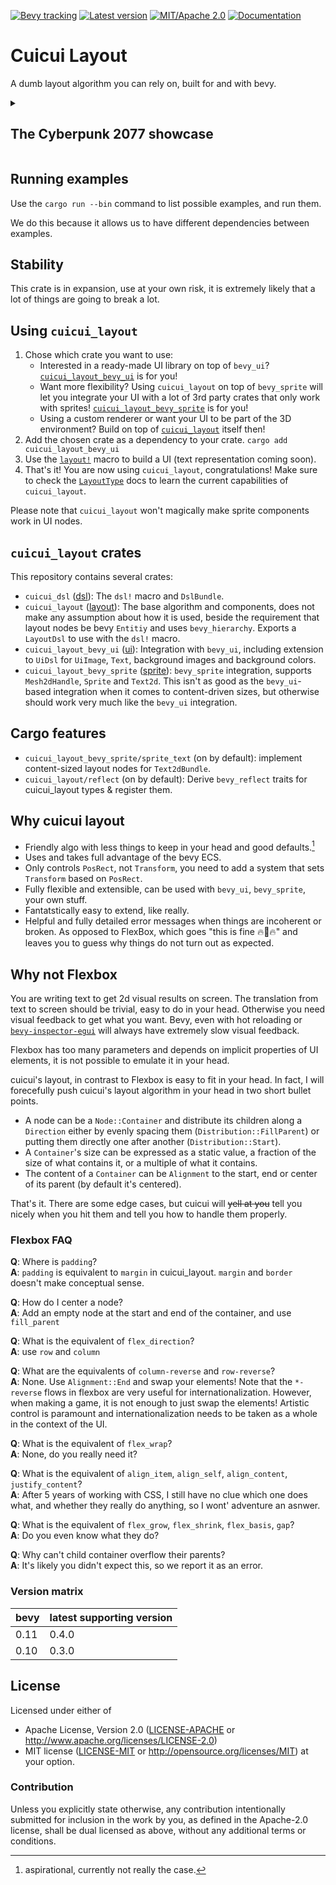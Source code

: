 [![Bevy tracking](https://img.shields.io/badge/Bevy%20tracking-released%20version-lightblue)](https://github.com/bevyengine/bevy/blob/main/docs/plugins_guidelines.md#main-branch-tracking)
[![Latest version](https://img.shields.io/crates/v/cuicui_layout.svg)](https://crates.io/crates/cuicui_layout)
[![MIT/Apache 2.0](https://img.shields.io/badge/license-MIT%2FApache-blue.svg)](./LICENSE)
[![Documentation](https://docs.rs/cuicui_layout/badge.svg)](https://docs.rs/cuicui_layout/)

# Cuicui Layout

A dumb layout algorithm you can rely on, built for and with bevy.

<details><summary><h2>The Cyberpunk 2077 showcase</h2></summary>

For some reasons, the Cyberpunk main menu has become the 7GUI of bevy, so here
is the Cyberpunk main menu using `cuicui_layout_bevy_ui`.

<video controls>
  <source
    src="https://github.com/nicopap/cuicui_layout/assets/26321040/8a51f9a9-ffa7-4b60-a2ad-3947ff718e27.mp4"
    type="video/mp4"
  />
</video>

### Code

```rust
use bevy::prelude::*;
use cuicui_layout_bevy_ui::UiDsl as Dsl;
use cuicui_layout::{LayoutRootCamera, dsl, dsl_functions::{px, pct}};

fn setup(mut cmds: Commands, serv: Res<AssetServer>) {

cmds.spawn((Camera2dBundle::default(), LayoutRootCamera));
let menu_buttons = [
    "CONTINUE",
    "NEW GAME",
    "LOAD GAME",
    "SETTINGS",
    "ADDITIONAL CONTENT",
    "CREDITS",
    "QUIT GAME",
];
let title_card = serv.load::<Image, _>("logo.png");
let bg = serv.load("background.png");
let board = serv.load("board.png");
let button = serv.load("button.png");

dsl! {
    &mut cmds,
    row(screen_root, "root", main_margin 100., distrib_start, align_start, image &bg) {
        column("menu", width px(310), height pct(100), main_margin 40., image &board) {
            spawn(image &title_card, "Title card", width pct(100));
            spawn_ui(title_card, "Title card 2", width pct(50));
            code(let cmds) {
                for n in &menu_buttons {
                    let name = format!("{n} button");
                    dsl!(cmds, spawn_ui(*n, named name, image &button, height px(33)););
                }
            }
        }
    }
};

}
```

</details>

## Running examples

Use the `cargo run --bin` command to list possible examples, and run them.

We do this because it allows us to have different dependencies between examples.

## Stability

This crate is in expansion, use at your own risk, it is extremely likely that
a lot of things are going to break a lot.

## Using `cuicui_layout`

1. Chose which crate you want to use:
    - Interested in a ready-made UI library on top of `bevy_ui`? [`cuicui_layout_bevy_ui`] is for you!
    - Want more flexibility? Using `cuicui_layout` on top of `bevy_sprite` will let you
      integrate your UI with a lot of 3rd party crates that only work with sprites!
      [`cuicui_layout_bevy_sprite`] is for you!
    - Using a custom renderer or want your UI to be part of the 3D environment?
      Build on top of [`cuicui_layout`] itself then!
2. Add the chosen crate as a dependency to your crate. `cargo add cuicui_layout_bevy_ui`
3. Use the [`layout!`] macro to build a UI (text representation coming soon).
4. That's it! You are now using `cuicui_layout`, congratulations!
   Make sure to check the [`LayoutType`]
   docs to learn the current capabilities of `cuicui_layout`.

Please note that `cuicui_layout` won't magically make sprite components work in
UI nodes.

[`cuicui_layout_bevy_sprite`]: https://lib.rs/crates/cuicui_layout_bevy_sprite
[`cuicui_layout_bevy_ui`]: https://lib.rs/crates/cuicui_layout_bevy_ui
[`cuicui_layout`]: https://lib.rs/crates/cuicui_layout
[`LayoutType`]: https://docs.rs/cuicui_layout/latest/cuicui_layout/dsl/struct.LayoutType.html
[`layout!`]: https://docs.rs/cuicui_dsl/latest/cuicui_dsl/macro.layout.html

## `cuicui_layout` crates

This repository contains several crates:

- `cuicui_dsl` ([dsl](dsl)): The `dsl!` macro and `DslBundle`.
- `cuicui_layout` ([layout](layout)): The base algorithm and components, does not make any assumption
  about how it is used, beside the requirement that layout nodes be bevy `Entitiy` and
  uses `bevy_hierarchy`. Exports a `LayoutDsl` to use with the `dsl!` macro.
- `cuicui_layout_bevy_ui` ([ui](ui)): Integration with `bevy_ui`, including extension to `UiDsl`
  for `UiImage`, `Text`, background images and background colors.
- `cuicui_layout_bevy_sprite` ([sprite](sprite)): `bevy_sprite` integration, supports
  `Mesh2dHandle`, `Sprite` and `Text2d`. This isn't as good as the `bevy_ui`-based integration
  when it comes to content-driven sizes, but otherwise should work very much like the `bevy_ui`
  integration.

## Cargo features

- `cuicui_layout_bevy_sprite/sprite_text` (on by default): implement content-sized layout nodes
  for `Text2dBundle`.
- `cuicui_layout/reflect` (on by default): Derive `bevy_reflect` traits for cuicui_layout
  types & register them.

## Why cuicui layout

- Friendly algo with less things to keep in your head and good defaults.[^1]
- Uses and takes full advantage of the bevy ECS.
- Only controls `PosRect`, not `Transform`, you need to add a system that sets
  `Transform` based on `PosRect`.
- Fully flexible and extensible, can be used with `bevy_ui`, `bevy_sprite`, your own stuff.
- Fantatstically easy to extend, like really.
- Helpful and fully detailed error messages when things are incoherent or broken.
  As opposed to FlexBox, which goes "this is fine 🔥🐶🔥" and leaves you to guess
  why things do not turn out as expected.

[^1]: aspirational, currently not really the case.

## Why not Flexbox

You are writing text to get 2d visual results on screen.
The translation from text to screen should be trivial, easy to do in your head.
Otherwise you need visual feedback to get what you want.
Bevy, even with hot reloading or [`bevy-inspector-egui`]
will always have extremely slow visual feedback.

Flexbox has too many parameters and depends on implicit properties of UI elements,
it is not possible to emulate it in your head.

cuicui's layout, in contrast to Flexbox is easy to fit in your head.
In fact, I will forecefully push cuicui's layout algorithm in your head
in two short bullet points.

- A node can be a `Node::Container` and distribute its children
  along a `Direction` either by evenly spacing them (`Distribution::FillParent`)
  or putting them directly one after another (`Distribution::Start`).
- A `Container`'s size can be expressed as a static value, a fraction
  of the size of what contains it, or a multiple of what it contains.
- The content of a `Container` can be `Alignment` to the start, end or center
  of its parent (by default it's centered).

That's it. There are some edge cases, but cuicui will ~~yell at you~~
tell you nicely when you hit them and tell you how to handle them properly.

[`bevy-inspector-egui`]: https://lib.rs/crates/bevy-inspector-egui

### Flexbox FAQ

**Q**: Where is `padding`?
<br>**A**: `padding` is equivalent to `margin` in cuicui_layout. `margin` and `border`
doesn't make conceptual sense.

**Q**: How do I center a node?
<br>**A**: Add an empty node at the start and end of the container, and use `fill_parent`

**Q**: What is the equivalent of `flex_direction`?
<br>**A**: use `row` and `column`

**Q**: What are the equivalents of `column-reverse` and `row-reverse`?
<br>**A**: None. Use `Alignment::End` and swap your elements! Note that the `*-reverse`
flows in flexbox are very useful for internationalization. However,
when making a game, it is not enough to just swap the elements! Artistic control is
paramount and internationalization needs to be taken as a whole in the context of the UI.

**Q**: What is the equivalent of `flex_wrap`?
<br>**A**: None, do you really need it?

**Q**: What is the equivalent of `align_item`, `align_self`, `align_content`, `justify_content`?
<br>**A**: After 5 years of working with CSS, I still have no clue which one does what,
and whether they really do anything, so I wont' adventure an asnwer.

**Q**: What is the equivalent of `flex_grow`, `flex_shrink`, `flex_basis`, `gap`?
<br>**A**: Do you even know what they do?

**Q**: Why can't child container overflow their parents?
<br>**A**: It's likely you didn't expect this, so we report it as an error.

### Version matrix

| bevy | latest supporting version      |
|------|-------|
| 0.11 | 0.4.0 |
| 0.10 | 0.3.0 |

## License

Licensed under either of

 * Apache License, Version 2.0 ([LICENSE-APACHE](licenses/LICENSE-APACHE) or http://www.apache.org/licenses/LICENSE-2.0)
 * MIT license ([LICENSE-MIT](licenses/LICENSE-MIT) or http://opensource.org/licenses/MIT)
  at your option.

### Contribution

Unless you explicitly state otherwise, any contribution intentionally
submitted for inclusion in the work by you, as defined in the
Apache-2.0 license, shall be dual licensed as above, without any
additional terms or conditions.